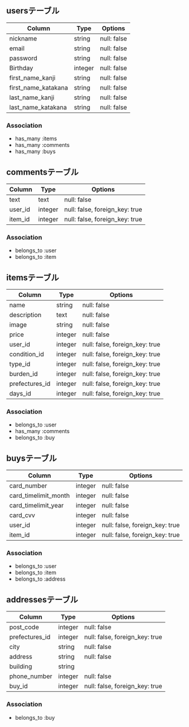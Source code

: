 ## usersテーブル
|Column|Type|Options|
|------|----|-------|
|nickname|string|null: false|
|email|string|null: false|
|password|string|null: false|
|Birthday|integer|null: false|
|first_name_kanji|string|null: false|
|first_name_katakana|string|null: false|
|last_name_kanji|string|null: false|
|last_name_katakana|string|null: false|
### Association
- has_many :items
- has_many :comments
- has_many :buys


## commentsテーブル
|Column|Type|Options|
|------|----|-------|
|text|text|null: false|
|user_id|integer|null: false, foreign_key: true|
|item_id|integer|null: false, foreign_key: true|
### Association
- belongs_to :user
- belongs_to :item

## itemsテーブル
|Column|Type|Options|
|------|----|-------|
|name|string|null: false|
|description|text|null: false|
|image|string|null: false|
|price|integer|null: false|
|user_id|integer|null: false, foreign_key: true|
|condition_id|integer|null: false, foreign_key: true|
|type_id|integer|null: false, foreign_key: true|
|burden_id|integer|null: false, foreign_key: true|
|prefectures_id|integer|null: false, foreign_key: true|
|days_id|integer|null: false, foreign_key: true|
### Association
- belongs_to :user
- has_many :comments
- belongs_to :buy

## buysテーブル
|Column|Type|Options|
|------|----|-------|
|card_number|integer|null: false|
|card_timelimit_month|integer|null: false|
|card_timelimit_year|integer|null: false|
|card_cvv|integer|null: false|
|user_id|integer|null: false, foreign_key: true|
|item_id|integer|null: false, foreign_key: true|
### Association
- belongs_to :user
- belongs_to :item
- belongs_to :address

## addressesテーブル
|Column|Type|Options|
|------|----|-------|
|post_code|integer|null: false|
|prefectures_id|integer|null: false, foreign_key: true|
|city|string|null: false|
|address|string|null: false|
|building|string||
|phone_number|integer|null: false|
|buy_id|integer|null: false, foreign_key: true|
### Association
- belongs_to :buy
